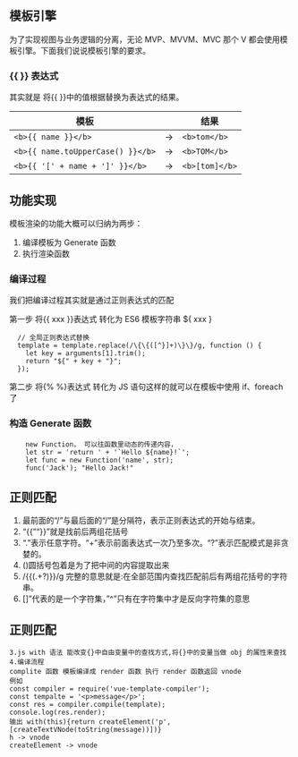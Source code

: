 ## 模板引擎

为了实现视图与业务逻辑的分离，无论 MVP、MVVM、MVC 那个 V 都会使用模板引擎。下面我们说说模板引擎的要求。

### {{ }} 表达式

其实就是 将{{ }}中的值根据替换为表达式的结果。

| 模板                              |     | 结果           |
| --------------------------------- | --- | -------------- |
| `<b>{{ name }}</b>`               | →   | `<b>tom</b>`   |
| `<b>{{ name.toUpperCase() }}</b>` | →   | `<b>TOM</b>`   |
| `<b>{{ '[' + name + ']' }}</b>`   | →   | `<b>[tom]</b>` |

## 功能实现

模板渲染的功能大概可以归纳为两步：

1. 编译模板为 Generate 函数
2. 执行渲染函数

### 编译过程

我们把编译过程其实就是通过正则表达式的匹配

第一步 将{{ xxx }}表达式 转化为 ES6 模板字符串 ${ xxx }

```
  // 全局正则表达式替换
  template = template.replace(/\{\{([^}]+)\}\}/g, function () {
    let key = arguments[1].trim();
    return "${" + key + "}";
  });
```

第二步 将{% %}表达式 转化为 JS 语句这样的就可以在模板中使用 if、foreach 了

### 构造 Generate 函数

```
    new Function， 可以往函数里动态的传递内容，
    let str = 'return ' + '`Hello ${name}!`';
    let func = new Function('name', str);
    func('Jack'); "Hello Jack!"
```

## 正则匹配

1. 最前面的“/”与最后面的“/”是分隔符，表示正则表达式的开始与结束。
2. “\{\{”“\}\}”就是找前后两组花括号
3. “.”表示任意字符。“+”表示前面表达式一次乃至多次。“?”表示匹配模式是非贪婪的。
4. ()圆括号包着是为了把中间的内容提取出来
5. /\{\{(.+?)\}\}/g 完整的意思就是:在全部范围内查找匹配前后有两组花括号的字符串。
6. []”代表的是一个字符集，”^”只有在字符集中才是反向字符集的意思

## 正则匹配

    3.js with 语法 能改变{}中自由变量中的查找方式,将{}中的变量当做 obj 的属性来查找 4.编译流程
    complite 函数 模板编译成 render 函数 执行 render 函数返回 vnode
    例如
    const compiler = require('vue-template-compiler');
    const tempalte = '<p>message</p>';
    const res = compiler.compile(template);
    console.log(res.render);
    输出 with(this){return createElement('p',[createTextVNode(toString(message))])}
    h -> vnode
    createElement -> vnode
